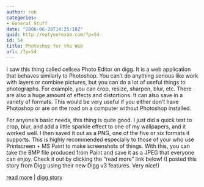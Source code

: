 ```yaml
---
author: rob
categories:
- General Stuff
date: "2006-06-28T14:25:10Z"
guid: http://eatyourexam.com/?p=54
id: 54
title: Photoshop for the Web
url: /?p=54
---
```

I saw this thing called cellsea Photo Editor on digg. It is a web application that behaves similarly to Photoshop. You can&#8217;t do anything serious like work with layers or combine pictures, but you can do a lot of useful things to photographs. For example, you can crop, resize, sharpen, blur, etc. There are also a huge amount of effects and distortions. It can also save in a variety of formats. This would be very useful if you either don&#8217;t have Photoshop or are on the road on a computer without Photoshop installed.

For anyone&#8217;s basic needs, this thing is quite good. I just did a quick test to crop, blur, and add a little sparkle effect to one of my wallpapers, and it worked well. I then saved it out as a PNG, one of the five or six formats it supports. This is highly recommended especially to those of your who use Printscreen + MS Paint to make screenshots of things. With this, you can take the BMP file produced from Paint and save it as a JPEG that everyone can enjoy. Check it out by clicking the &#8220;read more&#8221; link below! (I posted this story from Digg using their new Digg v3 features. Very nice!)

[read more](http://www.cellsea.com/java-cellsea/media/editor.jsp?f=1151427783200_0_575_389) | [digg story](http://digg.com/software/Photoshop_for_the_Web_(Demo))